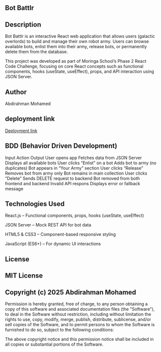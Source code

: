 ## Bot Battlr
## Description

Bot Battlr is an interactive React web application that allows users (galactic overlords) to build and manage their own robot army. Users can browse available bots, enlist them into their army, release bots, or permanently delete them from the database.

This project was developed as part of Moringa School’s Phase 2 React Code Challenge, focusing on core React concepts such as functional components, hooks (useState, useEffect), props, and API interaction using JSON Server.

## Author
Abdirahman Mohamed

## deployment link
[Deployment link](phase-2-code-challenge-bot-battlr-1an4-e0o25slsy.vercel.app)



## BDD (Behavior Driven Development)
Input	Action	Output
User opens app	Fetches data from JSON Server	Displays all available bots
User clicks “Enlist”    on a bot	Adds bot to army (no duplicates)	Bot appears in “Your Army” section
User clicks “Release”	Removes bot from army only	Bot remains in main collection
User clicks “Delete”	Sends DELETE request to backend	Bot removed from both frontend and backend
Invalid API respons 	Displays error or fallback message

## Technologies Used

React.js – Functional components, props, hooks (useState, useEffect)

JSON Server – Mock REST API for bot data

HTML5 & CSS3 – Component-based responsive styling

JavaScript (ES6+) – For dynamic UI interactions



## License

## MIT License

## Copyright (c) 2025 Abdirahman Mohamed

Permission is hereby granted, free of charge, to any person obtaining a copy
of this software and associated documentation files (the "Software"), to deal
in the Software without restriction, including without limitation the rights
to use, copy, modify, merge, publish, distribute, sublicense, and/or sell
copies of the Software, and to permit persons to whom the Software is
furnished to do so, subject to the following conditions:

The above copyright notice and this permission notice shall be included in
all copies or substantial portions of the Software.